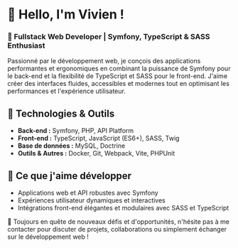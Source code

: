 # 👋 Hello, I'm Vivien !

### 🚀 Fullstack Web Developer | Symfony, TypeScript & SASS Enthusiast  

Passionné par le développement web, je conçois des applications performantes et ergonomiques en combinant la puissance de Symfony pour le back-end et la flexibilité de TypeScript et SASS pour le front-end. J'aime créer des interfaces fluides, accessibles et modernes tout en optimisant les performances et l'expérience utilisateur.

## 🔧 Technologies & Outils
- **Back-end :** Symfony, PHP, API Platform
- **Front-end :** TypeScript, JavaScript (ES6+), SASS, Twig  
- **Base de données :** MySQL, Doctrine  
- **Outils & Autres :** Docker, Git, Webpack, Vite, PHPUnit  

## 🌱 Ce que j'aime développer
- Applications web et API robustes avec Symfony  
- Expériences utilisateur dynamiques et interactives  
- Intégrations front-end élégantes et modulaires avec SASS et TypeScript  

🚀 Toujours en quête de nouveaux défis et d'opportunités, n'hésite pas à me contacter pour discuter de projets, collaborations ou simplement échanger sur le développement web !  

<!--
**viviengajac/viviengajac** is a ✨ _special_ ✨ repository because its `README.md` (this file) appears on your GitHub profile.

Here are some ideas to get you started:

- 🔭 I’m currently working on ...
- 🌱 I’m currently learning ...
- 👯 I’m looking to collaborate on ...
- 🤔 I’m looking for help with ...
- 💬 Ask me about ...
- 📫 How to reach me: ...
- 😄 Pronouns: ...
- ⚡ Fun fact: ...
-->
